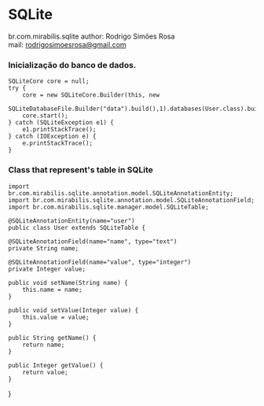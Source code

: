 SQLite
============================================================
br.com.mirabilis.sqlite
author: Rodrigo Simões Rosa		
mail: rodrigosimoesrosa@gmail.com

### Inicialização do banco de dados.				

    SQLiteCore core = null;
	try {
		core = new SQLiteCore.Builder(this, new
		SQLiteDatabaseFile.Builder("data").build(),1).databases(User.class).build();
		core.start();
	} catch (SQLiteException e1) {
		e1.printStackTrace();
	} catch (IOException e) {
		e.printStackTrace();
	}
	
### Class that represent's table in SQLite

	import br.com.mirabilis.sqlite.annotation.model.SQLiteAnnotationEntity;
	import br.com.mirabilis.sqlite.annotation.model.SQLiteAnnotationField;
	import br.com.mirabilis.sqlite.manager.model.SQLiteTable;
	
	@SQLiteAnnotationEntity(name="user")
	public class User extends SQLiteTable {
	
	@SQLiteAnnotationField(name="name", type="text")
	private String name;
	
	@SQLiteAnnotationField(name="value", type="integer")
	private Integer value;
	
	public void setName(String name) {
		this.name = name;
	}
	
	public void setValue(Integer value) {
		this.value = value;
	}
	
	public String getName() {
		return name;
	}
	
	public Integer getValue() {
		return value;
	}
}	